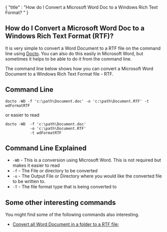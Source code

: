{
    "title" : "How do I Convert a Microsoft Word Doc to a Windows Rich Text Format? " 
}

How do I Convert a Microsoft Word Doc to a Windows Rich Text Format (RTF)?         
-

It is very simple to convert a Word Document to a RTF file  on the command line using [Docto](https://github.com/tobya/docto). You can also do this easily in Microsoft Word, but sometimes it helps to be able to do it from the command line.  

The command line below shows how you can convert a Microsoft Word Document to a Windows Rich Text Format file - RTF.

Command Line 
-

 ````
 docto -WD -f 'c:\path\Document.doc' -o 'c:\path\Document.RTF' -t wdFormatRTF
 ````
 or easier to read
 ````
 docto -WD  -f 'c:\path\Document.doc' 
            -o 'c:\path\Document.RTF' 
            -t wdFormatRTF
 ````

Command Line Explained 
-

 - `-WD` -  This is a conversion using Microsoft Word.  This is not required but makes it easier to read
 - `-f` -  The File or directory to be converted 
 - `-o` -  The Output File or Directory where you would like the converted file to be written to.
 - `-T` -  The file format type that is being converted to




Some other interesting commands
-

You might find some of the following commands also interesting.

- [Convert all Word Document in a folder to a RTF file](ConvertDirDocToFileRTF.md);
    

